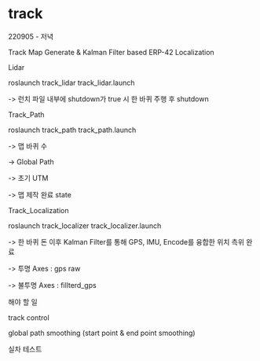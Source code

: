 # track
220905 - 저녁 

Track Map Generate & Kalman Filter based ERP-42 Localization


Lidar

roslaunch track_lidar track_lidar.launch

-> 런치 파일 내부에 shutdown가 true 시 한 바퀴 주행 후 shutdown

Track_Path

roslaunch track_path track_path.launch

-> 맵 바퀴 수

-> Global Path

-> 초기 UTM

-> 맵 제작 완료 state

Track_Localization

roslaunch track_localizer track_localizer.launch

-> 한 바퀴 돈 이후 Kalman Filter를 통해 GPS, IMU, Encode를 융합한 위치 측위 완료

-> 투명 Axes : gps raw

-> 불투명 Axes : fillterd_gps

해야 할 일

track control

global path smoothing (start point & end point smoothing)

실차 테스트